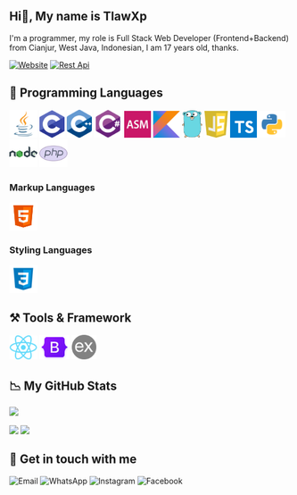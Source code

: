 ## Hi👋, My name is TlawXp
I'm a programmer, my role is Full Stack Web Developer (Frontend+Backend) from Cianjur, West Java, Indonesian, I am 17 years old, thanks.

[![Website](https://img.shields.io/badge/Website-blue?style=for-the-badge&logo=&logoColor=black)](https://danzzcoding.my.id)
[![Rest Api](https://img.shields.io/badge/Rest%20Api-blue?style=for-the-badge&logo=&logoColor=black)](https://danzzapi.xyz)

## 🚀 Programming Languages
<a href="https://danzzcoding.my.id" style="text-decoration: none">
  <div>
    <img src="java.png" width="50" alt="Java" />
    <img src="c.png" width="45" alt="C" />
    <img src="cpp.png" width="45" alt="C Plus Plus" />
    <img src="cs.png" width="50" alt="C Sharp" />
    <img src="asm.png" width="48" alt="Assembely" />
    <img src="kt.png" width="48" alt="Kotlin" />
    <img src="go.png" width="36" alt="Go" />
    <img src="js.png" width="42" alt="JavaScript" />
    <img src="ts.png" width="48" alt="TypeScript" />
    <img src="py.png" width="48" alt="Python" />
    <img src="njs.png" width="50" alt="NodeJS" />
    <img src="php.png" width="50" alt="Php" />
  </div>
</a>

### Markup Languages
<a href="https://danzzcoding.my.id" style="text-decoration: none">
  <div>
    <img src="html.png" width="50" alt="Html" />
  </div>
</a>

### Styling Languages
<a href="https://danzzcoding.my.id" style="text-decoration: none">
  <div>
    <img src="css.png" width="50" alt="Css" />
  </div>
</a>

## ⚒ Tools & Framework
<a href="https://danzzcoding.my.id" style="text-decoration: none">
  <div>
    <img src="rejs.png" width="50" alt="ReactJS" />
    <img src="bs.png" width="54" alt="Bootstrap" />
    <img src="exjs.png" width="44" alt="ExpressJS" />
  </div>
</a>

## 📉 My GitHub Stats
![](https://komarev.com/ghpvc/?username=tlawxp&color=000000)

<a href="https://danzzcoding.my.id" style="text-decoration:none">
  <div>
    <img src="https://github-readme-stats.vercel.app/api?username=tlawxp&show_icons=true&theme=tokyonight&count_private=true&include_all_commits=true" height="180em" />
    <img src="https://github-readme-stats.vercel.app/api/top-langs/?username=tlawxp&exclude_repo=KNN-Image-Classification&show_icons=true&theme=tokyonight&layout=compact&langs_count=10" height="180em" />
  </div>
</a>

## 🔗 Get in touch with me
<div>
  <a href="mailto:tlawme15@gmail.com" style="text-decoration:none">
    <img src="https://img.icons8.com/color/96/000000/gmail.png" width="50" alt="Email" />
  </a>
  <a href="https://wa.me/6289512545999" style="text-decoration:none">
    <img src="https://img.icons8.com/color/96/000000/whatsapp--v1.png" width="50" alt="WhatsApp" />
  </a>
  <a href="https://www.instagram.com/danzzcoding" style="text-decoration:none">
    <img src="https://img.icons8.com/color/96/000000/instagram-new--v1.png" width="50" alt="Instagram" />
  </a>
  <a href="https://www.facebook.com/danzzcoding" style="text-decoration:none">
    <img src="https://img.icons8.com/color/96/000000/facebook-new--v1.png" width="50" alt="Facebook" />
  </a>
</div>
